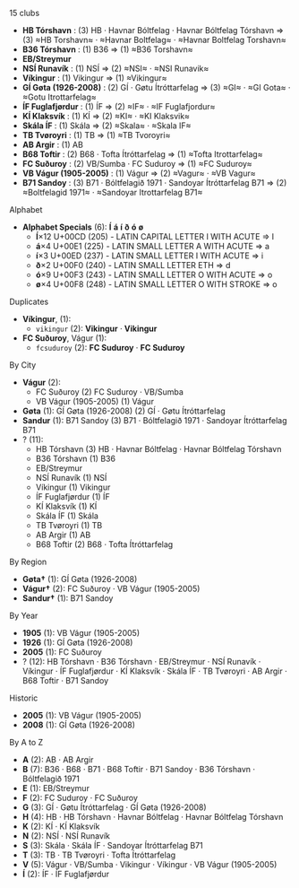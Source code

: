 15 clubs

- **HB Tórshavn** : (3) HB · Havnar Bóltfelag · Havnar Bóltfelag Tórshavn ⇒ (3) ≈HB Torshavn≈ · ≈Havnar Boltfelag≈ · ≈Havnar Boltfelag Torshavn≈
- **B36 Tórshavn** : (1) B36 ⇒ (1) ≈B36 Torshavn≈
- **EB/Streymur**
- **NSÍ Runavík** : (1) NSÍ ⇒ (2) ≈NSI≈ · ≈NSI Runavik≈
- **Víkingur** : (1) Vikingur ⇒ (1) ≈Vikingur≈
- **GÍ Gøta (1926-2008)** : (2) GÍ · Gøtu Ítróttarfelag ⇒ (3) ≈GI≈ · ≈GI Gota≈ · ≈Gotu Itrottarfelag≈
- **ÍF Fuglafjørdur** : (1) ÍF ⇒ (2) ≈IF≈ · ≈IF Fuglafjordur≈
- **KÍ Klaksvík** : (1) KÍ ⇒ (2) ≈KI≈ · ≈KI Klaksvik≈
- **Skála ÍF** : (1) Skála ⇒ (2) ≈Skala≈ · ≈Skala IF≈
- **TB Tvøroyri** : (1) TB ⇒ (1) ≈TB Tvoroyri≈
- **AB Argir** : (1) AB
- **B68 Toftir** : (2) B68 · Tofta Ítróttarfelag ⇒ (1) ≈Tofta Itrottarfelag≈
- **FC Suðuroy** : (2) VB/Sumba · FC Suduroy ⇒ (1) ≈FC Suduroy≈
- **VB Vágur (1905-2005)** : (1) Vágur ⇒ (2) ≈Vagur≈ · ≈VB Vagur≈
- **B71 Sandoy** : (3) B71 · Bóltfelagið 1971 · Sandoyar Ítróttarfelag B71 ⇒ (2) ≈Boltfelagid 1971≈ · ≈Sandoyar Itrottarfelag B71≈




Alphabet

- **Alphabet Specials** (6):  **Í**  **á**  **í**  **ð**  **ó**  **ø** 
  - **Í**×12 U+00CD (205) - LATIN CAPITAL LETTER I WITH ACUTE ⇒ I
  - **á**×4 U+00E1 (225) - LATIN SMALL LETTER A WITH ACUTE ⇒ a
  - **í**×3 U+00ED (237) - LATIN SMALL LETTER I WITH ACUTE ⇒ i
  - **ð**×2 U+00F0 (240) - LATIN SMALL LETTER ETH ⇒ d
  - **ó**×9 U+00F3 (243) - LATIN SMALL LETTER O WITH ACUTE ⇒ o
  - **ø**×4 U+00F8 (248) - LATIN SMALL LETTER O WITH STROKE ⇒ o




Duplicates

- **Víkingur**,  (1):
  - `vikingur` (2): **Vikingur** · **Vikingur**
- **FC Suðuroy**, Vágur (1):
  - `fcsuduroy` (2): **FC Suduroy** · **FC Suduroy**




By City

- **Vágur** (2): 
  - FC Suðuroy  (2) FC Suduroy · VB/Sumba
  - VB Vágur (1905-2005)  (1) Vágur
- **Gøta** (1): GÍ Gøta (1926-2008)  (2) GÍ · Gøtu Ítróttarfelag
- **Sandur** (1): B71 Sandoy  (3) B71 · Bóltfelagið 1971 · Sandoyar Ítróttarfelag B71
- ? (11): 
  - HB Tórshavn  (3) HB · Havnar Bóltfelag · Havnar Bóltfelag Tórshavn
  - B36 Tórshavn  (1) B36
  - EB/Streymur 
  - NSÍ Runavík  (1) NSÍ
  - Víkingur  (1) Vikingur
  - ÍF Fuglafjørdur  (1) ÍF
  - KÍ Klaksvík  (1) KÍ
  - Skála ÍF  (1) Skála
  - TB Tvøroyri  (1) TB
  - AB Argir  (1) AB
  - B68 Toftir  (2) B68 · Tofta Ítróttarfelag




By Region

- **Gøta†** (1):   GÍ Gøta (1926-2008)
- **Vágur†** (2):   FC Suðuroy · VB Vágur (1905-2005)
- **Sandur†** (1):   B71 Sandoy




By Year

- **1905** (1):   VB Vágur (1905-2005)
- **1926** (1):   GÍ Gøta (1926-2008)
- **2005** (1):   FC Suðuroy
- ? (12):   HB Tórshavn · B36 Tórshavn · EB/Streymur · NSÍ Runavík · Víkingur · ÍF Fuglafjørdur · KÍ Klaksvík · Skála ÍF · TB Tvøroyri · AB Argir · B68 Toftir · B71 Sandoy




Historic

- **2005** (1):   VB Vágur (1905-2005)
- **2008** (1):   GÍ Gøta (1926-2008)






By A to Z

- **A** (2): AB · AB Argir
- **B** (7): B36 · B68 · B71 · B68 Toftir · B71 Sandoy · B36 Tórshavn · Bóltfelagið 1971
- **E** (1): EB/Streymur
- **F** (2): FC Suduroy · FC Suðuroy
- **G** (3): GÍ · Gøtu Ítróttarfelag · GÍ Gøta (1926-2008)
- **H** (4): HB · HB Tórshavn · Havnar Bóltfelag · Havnar Bóltfelag Tórshavn
- **K** (2): KÍ · KÍ Klaksvík
- **N** (2): NSÍ · NSÍ Runavík
- **S** (3): Skála · Skála ÍF · Sandoyar Ítróttarfelag B71
- **T** (3): TB · TB Tvøroyri · Tofta Ítróttarfelag
- **V** (5): Vágur · VB/Sumba · Vikingur · Víkingur · VB Vágur (1905-2005)
- **Í** (2): ÍF · ÍF Fuglafjørdur




